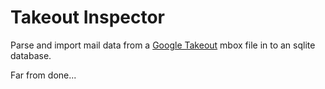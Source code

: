 # Takeout Inspector
Parse and import mail data from a [Google Takeout](https://takeout.google.com/settings/takeout) mbox file in to an sqlite database.

Far from done...
